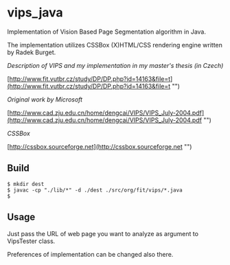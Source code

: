 vips_java
=============

Implementation of Vision Based Page Segmentation algorithm in Java. 

The implementation utilizes CSSBox (X)HTML/CSS rendering engine written
by Radek Burget.

*Description of VIPS and my implementation in my master's thesis (in Czech)*

[http://www.fit.vutbr.cz/study/DP/DP.php?id=14163&file=t](http://www.fit.vutbr.cz/study/DP/DP.php?id=14163&file=t "")

*Original work by Microsoft*

[http://www.cad.zju.edu.cn/home/dengcai/VIPS/VIPS_July-2004.pdf](http://www.cad.zju.edu.cn/home/dengcai/VIPS/VIPS_July-2004.pdf "")

*CSSBox*

[http://cssbox.sourceforge.net](http://cssbox.sourceforge.net "")


Build
-----
```
$ mkdir dest
$ javac -cp "./lib/*" -d ./dest ./src/org/fit/vips/*.java
$
```

Usage
-----

Just pass the URL of web page you want to analyze as argument to VipsTester class.

Preferences of implementation can be changed also there.

